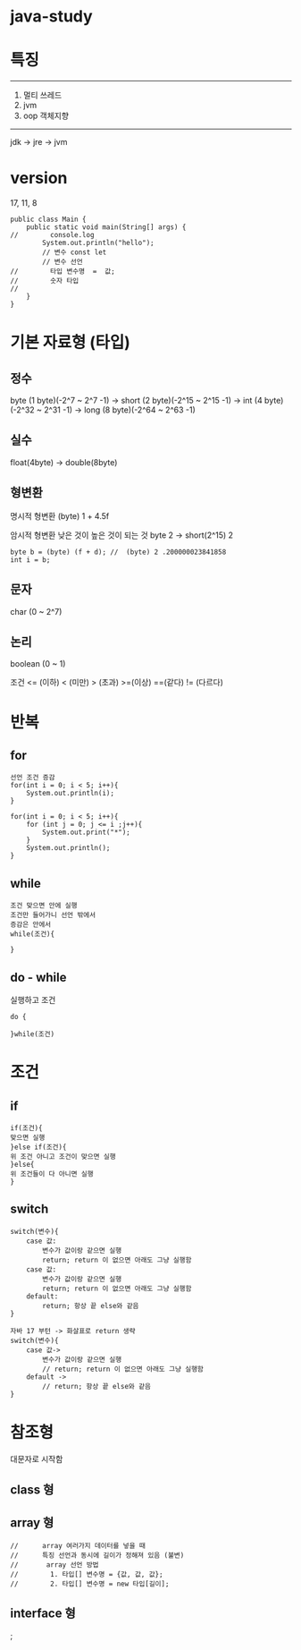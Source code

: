# java-study

# 특징 
---
1. 멀티 쓰레드
2. jvm
3. oop 객체지향


---


jdk ->  jre -> jvm


# version

17, 11, 8


```
public class Main {
    public static void main(String[] args) {
//        console.log
        System.out.println("hello");
        // 변수 const let
        // 변수 선언
//        타입 변수명  =  값;
//        숫자 타입
//        
    }
}
```
# 기본 자료형 (타입)

## 정수

byte (1 byte)(-2^7 ~ 2^7 -1) -> short  (2 byte)(-2^15 ~ 2^15 -1) -> int (4 byte)(-2^32 ~ 2^31 -1) -> long  (8 byte)(-2^64 ~ 2^63 -1)

## 실수

float(4byte) -> double(8byte)




## 형변환
명시적 형변환
(byte) 1 + 4.5f

암시적 형변환 
낮은 것이 높은 것이 되는 것
byte 2 -> short(2^15) 2

```
byte b = (byte) (f + d); //  (byte) 2 .200000023841858
int i = b;
```

## 문자
char (0 ~ 2^7)

## 논리
boolean (0 ~ 1)

조건 <= (이하) < (미만) > (초과) >=(이상) ==(같다) != (다르다)

# 반복 

## for 
```
선언 조건 증감
for(int i = 0; i < 5; i++){
    System.out.println(i);
}

for(int i = 0; i < 5; i++){
    for (int j = 0; j <= i ;j++){
        System.out.print("*");
    }
    System.out.println();
}
```

## while
```
조건 맞으면 안에 실행
조건만 들어가니 선언 밖에서
증감은 안에서
while(조건){
    
}
```
## do - while
실행하고 조건
```
do {

}while(조건)
```
# 조건

## if 
```
if(조건){
맞으면 실행
}else if(조건){
위 조건 아니고 조건이 맞으면 실행
}else{
위 조건들이 다 아니면 실행
}

```
## switch
```
switch(변수){
    case 값:
        변수가 값이랑 같으면 실행
        return; return 이 없으면 아래도 그냥 실행함
    case 값:
        변수가 값이랑 같으면 실행
        return; return 이 없으면 아래도 그냥 실행함
    default:
        return; 항상 끝 else와 같음
}

자바 17 부턴 -> 화살표로 return 생략
switch(변수){
    case 값->
        변수가 값이랑 같으면 실행
        // return; return 이 없으면 아래도 그냥 실행함
    default ->
        // return; 항상 끝 else와 같음
}
```
# 참조형 
대문자로 시작함
## class 형

## array 형
```
//      array 여러가지 데이터를 넣을 때
//      특징 선언과 동시에 길이가 정해져 있음 (불변)
//       array 선언 방법
//        1. 타입[] 변수명 = {값, 값, 값};
//        2. 타입[] 변수명 = new 타입[길이];
```
## interface 형




;
```






```
